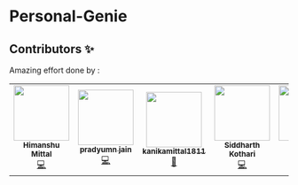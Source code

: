 # Personal-Genie
## Contributors ✨
Amazing effort done by :

<!-- ALL-CONTRIBUTORS-LIST:START - Do not remove or modify this section -->
<!-- prettier-ignore-start -->
<!-- markdownlint-disable -->
<table>
  <tr>
    <td align="center"><a href="https://github.com/HimanshuMittal01"><img src="https://avatars3.githubusercontent.com/u/44058642?v=4" width="100px;" alt=""/><br /><sub><b>Himanshu Mittal</b></sub></a><br /><a href="#" title="Code">💻</a> 
    <td align="center"><a href="https://github.com/pradyumnjain"><img src="https://avatars0.githubusercontent.com/u/44058497?v=4" width="100px;" alt=""/><br /><sub><b>pradyumn jain</b></sub></a><br /><a href="#" title="Code">💻</a></td>
    <td align="center"><a href="https://github.com/kanikamittal1811"><img src="https://avatars1.githubusercontent.com/u/45250144?v=4" width="100px;" alt=""/><br /><sub><b>kanikamittal1811</b></sub></a><br /><a href="#" title="Design">🎨</a></td>     
     <td align="center"><a href="https://github.com/Monacrylic"><img src="https://avatars0.githubusercontent.com/u/44057927?s=400&v=4" width="100px;" alt=""/><br /><sub><b>Siddharth Kothari</b></sub></a><br /><a href="#" title="Code">💻</a>     
        <td align="center"><a href="https://github.com/HimanshuMittal01"><img src="https://avatars3.githubusercontent.com/u/44058642?v=4" width="100px;" alt=""/><br /><sub><b>Himanshu Mittal</b></sub></a><br /><a href="https://github.com/HimanshuMittal01/knowledge-miners/commits?author=HimanshuMittal01" title="Code">💻</a> 
  </tr>
</table>
